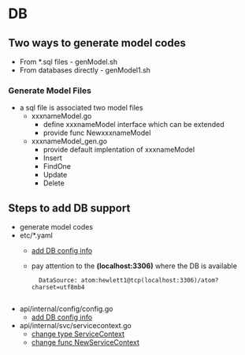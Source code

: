 # DB

## Two ways to generate model codes

- From \*.sql files - genModel.sh
- From databases directly - genModel1.sh

### Generate Model Files

- a sql file is associated two model files
  - xxxnameModel.go
    - define xxxnameModel interface which can be extended
    - provide func NewxxxnameModel
  - xxxnameModel_gen.go
    - provide default implentation of xxxnameModel
    - Insert
    - FindOne
    - Update
    - Delete

## Steps to add DB support

- generate model codes
- etc/*.yaml
  - [add DB config info](https://github.com/jasonzou/archdesc-apis/blob/9965a59dca51ef0c50bc7285cf3ec64cadbce79b/app/taxonomy/cmd/api/etc/taxonomy-api.yaml#L4-L8)
  - pay attention to the **(localhost:3306)** where the DB is available

    ```
      DataSource: atom:hewlett1@tcp(localhost:3306)/atom?charset=utf8mb4
    ```

    ```

    ```
- api/internal/config/config.go
  - [add DB config info](https://github.com/jasonzou/archdesc-apis/blob/9965a59dca51ef0c50bc7285cf3ec64cadbce79b/app/taxonomy/cmd/api/internal/config/config.go#L9-L10)
- api/internal/svc/servicecontext.go
  - [change type ServiceContext](https://github.com/jasonzou/archdesc-apis/blob/9965a59dca51ef0c50bc7285cf3ec64cadbce79b/app/taxonomy/cmd/api/internal/svc/servicecontext.go#L12)
  - [change func NewServiceContext](https://github.com/jasonzou/archdesc-apis/blob/9965a59dca51ef0c50bc7285cf3ec64cadbce79b/app/taxonomy/cmd/api/internal/svc/servicecontext.go#L18)
